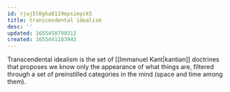 ```yaml
---
id: rjuj5l0gka8119epsimyck5
title: transcendental idealism
desc: ''
updated: 1655450799312
created: 1655441183943
---
```


Transcendental idealism is the set of [[Immanuel Kant|kantian]] doctrines that proposes we know only the appearance of what things are, filtered through a set of preinstilled categories in the mind (space and time among them).
